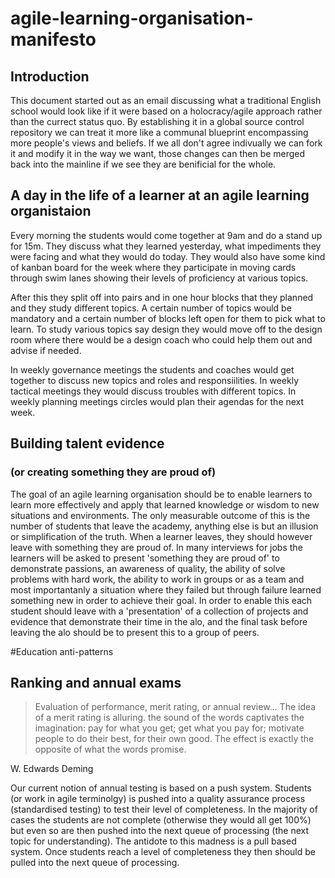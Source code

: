 # agile-learning-organisation-manifesto

## Introduction

This document started out as an email discussing what a traditional English school would look like if it were based on a holocracy/agile approach rather than the currect status quo. By establishing it in a global source control repository we can treat it more like a communal blueprint encompassing more people's views and beliefs. If we all don't agree indivually we can fork it and modify it in the way we want, those changes can then be merged back into the mainline if we see they are benificial for the whole.

## A day in the life of a learner at an agile learning organistaion
Every morning the students would come together at 9am and do a stand up for 15m. They discuss what they learned yesterday, what impediments they were facing and what they would do today. They would also have some kind of kanban board for the week where they participate in moving cards through swim lanes showing their levels of proficiency at various topics.

After this they split off into pairs and in one hour blocks that they planned and they study different topics. A certain number of topics would be mandatory and a certain number of blocks left open for them to pick what to learn. To study various topics say design they would move off to the design room where there would be a design coach who could help them out and advise if needed.

In  weekly governance meetings the students and coaches would get together to discuss new topics and roles and responsiilities. In weekly tactical meetings they would discuss troubles with different topics. In weekly planning meetings circles would plan their agendas for the next week.

## Building talent evidence
### (or creating something they are proud of)

The goal of an agile learning organisation should be to enable learners to learn more effectively and apply that learned knowledge or wisdom to new situations and environments. The only measurable outcome of this is the number of students that leave the academy, anything else is but an illusion or simplification of the truth. When a learner leaves, they should however leave with something they are proud of. In many interviews for jobs the learners will be asked to present 'something they are proud of' to demonstrate passions, an awareness of quality, the ability of solve problems with hard work, the ability to work in groups or as a team and most importantanly a situation where they failed but through failure learned something new in order to achieve their goal. In order to enable this each student should leave with a 'presentation' of a collection of projects and evidence that demonstrate their time in the alo, and the final task before leaving the alo should be to present this to a group of peers.





#Education anti-patterns

## Ranking and annual exams

> Evaluation of performance, merit rating, or annual review… The idea of a merit rating is alluring. the sound of the words captivates the imagination: pay for what you get; get what you pay for; motivate people to do their best, for their own good. The effect is exactly the opposite of what the words promise.

W. Edwards Deming

Our current notion of annual testing is based on a push system. Students (or work in agile terminolgy) is pushed into a quality assurance process (standardised testing) to test their level of completeness. In the majority of cases the students are not complete (otherwise they would all get 100%) but even so are then pushed into the next queue of processing (the next topic for understanding). The antidote to this madness is a pull based system. Once students reach a level of completeness they then should be pulled into the next queue of processing. 
